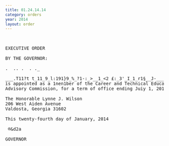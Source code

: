 ```yaml
---
title: 01.24.14.14
category: orders
year: 2014
layout: order
---
```


<pre> 

EXECUTIVE ORDER

BY THE GOVERNOR:

.  .. .  . ._

___.T11?t t_11_9_l:191}9_%_?1-:_>__1_<2 £:_3'_I_1_r1§__J-___\\?i1s011 of Lowndes C99nt>s§:e01'gia.
is appointed as a 1nen1ber of the Career and Technical Education
Advisory Commission, for a term of office ending Juiy 1, 2015.

The Honorable Lynne J. Wilson
206 West Aiden Avenue
Valdosta, Georgia 31602

This twenty-fourth day of January, 2014

 ®&d2a

GOVERNOR

</pre>
